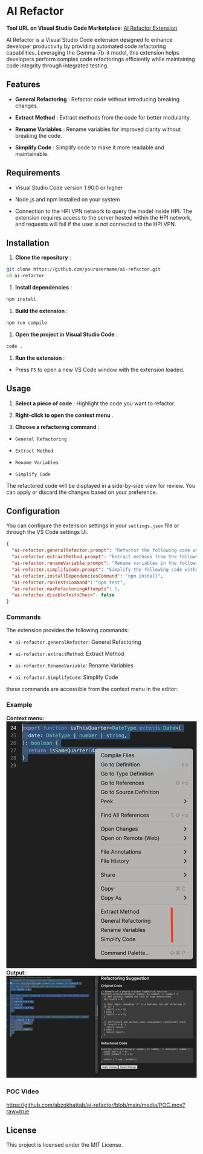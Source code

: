 # AI Refactor

**Tool URL on Visual Studio Code Marketplace**: [AI Refactor Extension](https://marketplace.visualstudio.com/items?itemName=AbdelrahmanKhattab.ai-refactor)

AI Refactor is a Visual Studio Code extension designed to enhance developer productivity by providing automated code refactoring capabilities. Leveraging the Gemma-7b-it model, this extension helps developers perform complex code refactorings efficiently while maintaining code integrity through integrated testing.

## Features

- **General Refactoring** : Refactor code without introducing breaking changes.

- **Extract Method** : Extract methods from the code for better modularity.

- **Rename Variables** : Rename variables for improved clarity without breaking the code.

- **Simplify Code** : Simplify code to make it more readable and maintainable.

## Requirements

- Visual Studio Code version 1.90.0 or higher

- Node.js and npm installed on your system

- Connection to the HPI VPN network to query the model inside HPI. The extension requires access to the server hosted within the HPI network, and requests will fail if the user is not connected to the HPI VPN.

## Installation

1. **Clone the repository** :

```sh
git clone https://github.com/yourusername/ai-refactor.git
cd ai-refactor
```

1. **Install dependencies** :

```sh
npm install
```

1. **Build the extension** :

```sh
npm run compile
```

1. **Open the project in Visual Studio Code** :

```sh
code .
```

1. **Run the extension** :

- Press `F5` to open a new VS Code window with the extension loaded.

## Usage

1. **Select a piece of code** : Highlight the code you want to refactor.

2. **Right-click to open the context menu** .

3. **Choose a refactoring command** :

- `General Refactoring`

- `Extract Method`

- `Rename Variables`

- `Simplify Code`

The refactored code will be displayed in a side-by-side view for review. You can apply or discard the changes based on your preference.

## Configuration

You can configure the extension settings in your `settings.json` file or through the VS Code settings UI.

```json
{
  "ai-refactor.generalRefactor.prompt": "Refactor the following code without introducing breaking changes:",
  "ai-refactor.extractMethod.prompt": "Extract methods from the following code without introducing breaking changes:",
  "ai-refactor.renameVariable.prompt": "Rename variables in the following code for better clarity without introducing breaking changes:",
  "ai-refactor.simplifyCode.prompt": "Simplify the following code without introducing breaking changes:",
  "ai-refactor.installDependenciesCommand": "npm install",
  "ai-refactor.runTestsCommand": "npm test",
  "ai-refactor.maxRefactoringAttempts": 5,
  "ai-refactor.disableTestsCheck": false
}
```

### Commands

The extension provides the following commands:

- `ai-refactor.generalRefactor`: General Refactoring

- `ai-refactor.extractMethod`: Extract Method

- `ai-refactor.RenameVariable`: Rename Variables

- `ai-refactor.SimplifyCode`: Simplify Code

these commands are accessible from the context menu in the editor:

### Example

**Context menu:**
![New actions inside the context menu](https://github.com/abzokhattab/ai-refactor/blob/main/media/context-menu.png?raw=true)
**Output:** ![Model output](https://github.com/abzokhattab/ai-refactor/blob/main/media/output.png?raw=true)

### POC Video

https://github.com/abzokhattab/ai-refactor/blob/main/media/POC.mov?raw=true

## License

This project is licensed under the MIT License.
